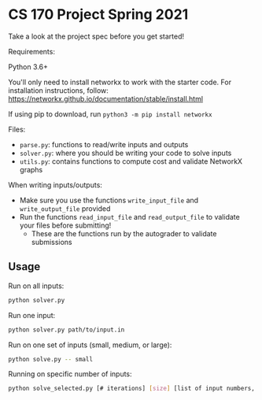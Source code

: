 # CS 170 Project Spring 2021

Take a look at the project spec before you get started!

Requirements:

Python 3.6+

You'll only need to install networkx to work with the starter code. For installation instructions, follow: https://networkx.github.io/documentation/stable/install.html

If using pip to download, run `python3 -m pip install networkx`


Files:
- `parse.py`: functions to read/write inputs and outputs
- `solver.py`: where you should be writing your code to solve inputs
- `utils.py`: contains functions to compute cost and validate NetworkX graphs

When writing inputs/outputs:
- Make sure you use the functions `write_input_file` and `write_output_file` provided
- Run the functions `read_input_file` and `read_output_file` to validate your files before submitting!
  - These are the functions run by the autograder to validate submissions


## Usage

Run on all inputs:
``` sh
python solver.py
```

Run one input:
``` sh
python solver.py path/to/input.in
```

Run on one set of inputs (small, medium, or large):

``` sh
python solve.py -- small
```

Running on specific number of inputs:
``` sh
python solve_selected.py [# iterations] [size] [list of input numbers, separated by space]
```
